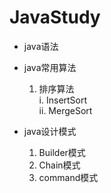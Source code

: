 # JavaStudy
- java语法 

- java常用算法<br>
   1. 排序算法<br>
       i. InsertSort<br>
       ii. MergeSort
       
       
- java设计模式<br>
   1. Builder模式
   2. Chain模式
   3. command模式
   
